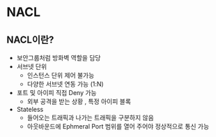 # NACL

## NACL이란?
- 보안그룹처럼 방화벽 역할을 담당
- 서브넷 단위
    - 인스턴스 단위 제어 불가능
    - 다양한 서브넷 연동 가능 (1:N)
- 포트 및 아이피 직접 Deny 가능
    - 외부 공격을 받는 상황 , 특정 아이피 블록
- Stateless
    - 들어오는 트래픽과 나가는 트래픽을 구분하지 않음
    - 아웃바운드에 Ephmeral Port 범위를 열어 주어야 정상적으로 통신 가능